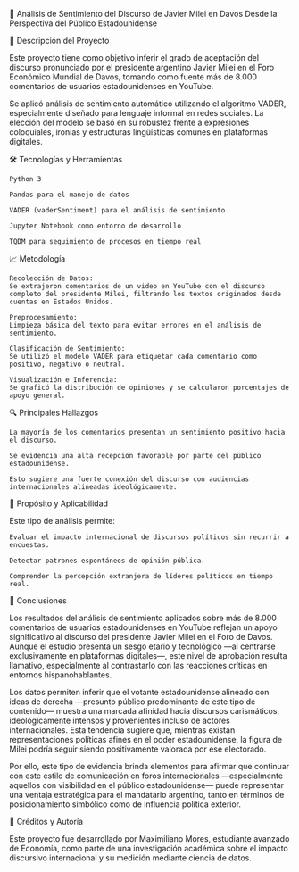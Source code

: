 🧠 Análisis de Sentimiento del Discurso de Javier Milei en Davos
Desde la Perspectiva del Público Estadounidense

📌 Descripción del Proyecto

Este proyecto tiene como objetivo inferir el grado de aceptación del discurso pronunciado por el presidente argentino Javier Milei en el Foro Económico Mundial de Davos, tomando como fuente más de 8.000 comentarios de usuarios estadounidenses en YouTube.

Se aplicó análisis de sentimiento automático utilizando el algoritmo VADER, especialmente diseñado para lenguaje informal en redes sociales. La elección del modelo se basó en su robustez frente a expresiones coloquiales, ironías y estructuras lingüísticas comunes en plataformas digitales.

🛠️ Tecnologías y Herramientas

    Python 3

    Pandas para el manejo de datos

    VADER (vaderSentiment) para el análisis de sentimiento

    Jupyter Notebook como entorno de desarrollo

    TQDM para seguimiento de procesos en tiempo real

📈 Metodología

    Recolección de Datos:
    Se extrajeron comentarios de un video en YouTube con el discurso completo del presidente Milei, filtrando los textos originados desde cuentas en Estados Unidos.

    Preprocesamiento:
    Limpieza básica del texto para evitar errores en el análisis de sentimiento.

    Clasificación de Sentimiento:
    Se utilizó el modelo VADER para etiquetar cada comentario como positivo, negativo o neutral.

    Visualización e Inferencia:
    Se graficó la distribución de opiniones y se calcularon porcentajes de apoyo general.

🔍 Principales Hallazgos

    La mayoría de los comentarios presentan un sentimiento positivo hacia el discurso.

    Se evidencia una alta recepción favorable por parte del público estadounidense.

    Esto sugiere una fuerte conexión del discurso con audiencias internacionales alineadas ideológicamente.

🎯 Propósito y Aplicabilidad

Este tipo de análisis permite:

    Evaluar el impacto internacional de discursos políticos sin recurrir a encuestas.

    Detectar patrones espontáneos de opinión pública.

    Comprender la percepción extranjera de líderes políticos en tiempo real.

🧠 Conclusiones

Los resultados del análisis de sentimiento aplicados sobre más de 8.000 comentarios de usuarios estadounidenses en YouTube reflejan un apoyo significativo al discurso del presidente Javier Milei en el Foro de Davos. Aunque el estudio presenta un sesgo etario y tecnológico —al centrarse exclusivamente en plataformas digitales—, este nivel de aprobación resulta llamativo, especialmente al contrastarlo con las reacciones críticas en entornos hispanohablantes.

Los datos permiten inferir que el votante estadounidense alineado con ideas de derecha —presunto público predominante de este tipo de contenido— muestra una marcada afinidad hacia discursos carismáticos, ideológicamente intensos y provenientes incluso de actores internacionales. Esta tendencia sugiere que, mientras existan representaciones políticas afines en el poder estadounidense, la figura de Milei podría seguir siendo positivamente valorada por ese electorado.

Por ello, este tipo de evidencia brinda elementos para afirmar que continuar con este estilo de comunicación en foros internacionales —especialmente aquellos con visibilidad en el público estadounidense— puede representar una ventaja estratégica para el mandatario argentino, tanto en términos de posicionamiento simbólico como de influencia política exterior.

🧾 Créditos y Autoría

Este proyecto fue desarrollado por Maximiliano Mores, estudiante avanzado de Economía, como parte de una investigación académica sobre el impacto discursivo internacional y su medición mediante ciencia de datos.
